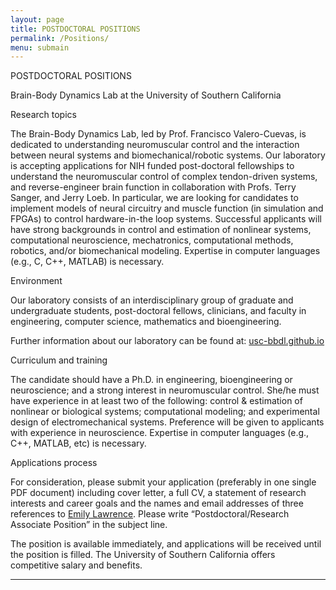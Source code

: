 ```yaml
---
layout: page
title: POSTDOCTORAL POSITIONS
permalink: /Positions/
menu: submain
---
```



POSTDOCTORAL POSITIONS 

Brain-Body Dynamics Lab 
at the University of Southern California 

Research topics

The Brain-Body Dynamics Lab, led by Prof. Francisco Valero-Cuevas, is dedicated to understanding neuromuscular control and the interaction between neural systems and biomechanical/robotic systems. Our laboratory is accepting applications for NIH funded post-doctoral fellowships to understand the neuromuscular control of complex tendon-driven systems, and reverse-engineer brain function in collaboration with Profs. Terry Sanger, and Jerry Loeb. In particular, we are looking for candidates to implement models of neural circuitry and muscle function (in simulation and FPGAs) to control hardware-in-the loop systems. Successful applicants will have strong backgrounds in control and estimation of nonlinear systems, computational neuroscience, mechatronics, computational methods, robotics, and/or biomechanical modeling. Expertise in computer languages (e.g., C, C++, MATLAB) is necessary. 

Environment

Our laboratory consists of an interdisciplinary group of graduate and undergraduate students, post-doctoral fellows, clinicians, and faculty in engineering, computer science, mathematics and bioengineering. 

Further information about our laboratory can be found at: <a href="https://usc-bbdl.github.io/">usc-bbdl.github.io</a> 


Curriculum and training

The candidate should have a Ph.D. in engineering, bioengineering or neuroscience; and a strong interest in neuromuscular control. She/he must have experience in at least two of the following: control & estimation of nonlinear or biological systems; computational modeling; and experimental design of electromechanical systems. Preference will be given to applicants with experience in neuroscience. Expertise in computer languages (e.g., C++, MATLAB, etc) is necessary. 

Applications process

For consideration, please submit your application (preferably in one single PDF document) including cover letter, a full CV, a statement of research interests and career goals and the names and email addresses of three references to <a href="mailto:ellawren@usc.edu" target="_top">Emily Lawrence</a>. Please write “Postdoctoral/Research Associate Position” in the subject line. 

The position is available immediately, and applications will be received until the position is filled. The University of Southern California offers competitive salary and benefits.



-------------------------------------------

